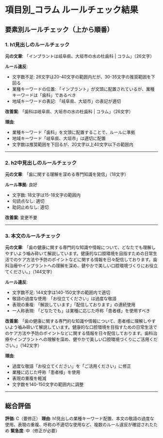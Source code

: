 # 項目別_コラム ルールチェック結果

## 要素別ルールチェック（上から順番）

### 1. h1見出しのルールチェック

**元の文章**: 「インプラントは岐阜県、大垣市の水の杜歯科 | コラム」（26文字）

**ルール違反**:
- 文字数不足: 26文字は20-40文字の範囲内だが、30-35文字の推奨範囲を下回る
- 業種キーワードの位置: 「インプラント」が文頭に配置されているが、業種キーワードは「歯科」であるべき
- 地域キーワードの表記: 「岐阜県、大垣市」の表記が適切

**改善案**: 「歯科は岐阜県、大垣市の水の杜歯科 | コラム」（26文字）

**理由**: 
- 業種キーワード「歯科」を文頭に配置することで、ルールに準拠
- 地域キーワード「岐阜県、大垣市」は適切に配置
- 文字数は推奨範囲を下回るが、20文字以上40文字以下の範囲内

---

### 2. h2中見出しのルールチェック

**元の文章**: 「歯に関する理解を深める専門知識を発信」（18文字）

**ルール準拠**: 良好
- 文字数: 18文字は15-18文字の範囲内
- 句読点なし: 適切
- 助詞止めなし: 適切

**改善案**: 変更不要

---

### 3. 本文のルールチェック

**元の文章**: 「歯の健康に関する専門的な知識や情報について、どなたでも理解しやすいよう嚙み砕いて解説しています。健康的な口腔環境を目指すための日常生活でのケア方法や予防のポイントなどに関する情報を日々配信しております。歯科治療やインプラントへの理解を深め、健やかで美しい口腔環境づくりにお役立てください。」（144文字）

**ルール違反**:
- 文字数不足: 144文字は140-150文字の範囲内で適切
- 敬語の過度な使用: 「お役立てください」は過度な敬語
- 表現の重複: 「解説しています」「配信しております」の連続使用
- 一人称表現: 「どなたでも」は業種に応じた呼称「患者様」を使用すべき

**改善案**: 「歯の健康に関する専門的な知識や情報について、患者様に理解しやすいよう嚙み砕いて解説しています。健康的な口腔環境を目指すための日常生活でのケア方法や予防のポイントなどに関する情報を日々配信しております。歯科治療やインプラントへの理解を深め、健やかで美しい口腔環境づくりにご活用ください。」（142文字）

**理由**: 
- 過度な敬語「お役立てください」を「ご活用ください」に修正
- 業種に応じた呼称「患者様」を使用
- 表現の重複を軽減
- 文字数を140-150文字の範囲内に調整

---

## 総合評価

**評価**: C（要修正）
**理由**: h1見出しの業種キーワード配置、本文の敬語の過度な使用、表現の重複、呼称の不適切な使用など、複数のルール違反が確認されたため
**緊急度**: 中（修正が必要）
